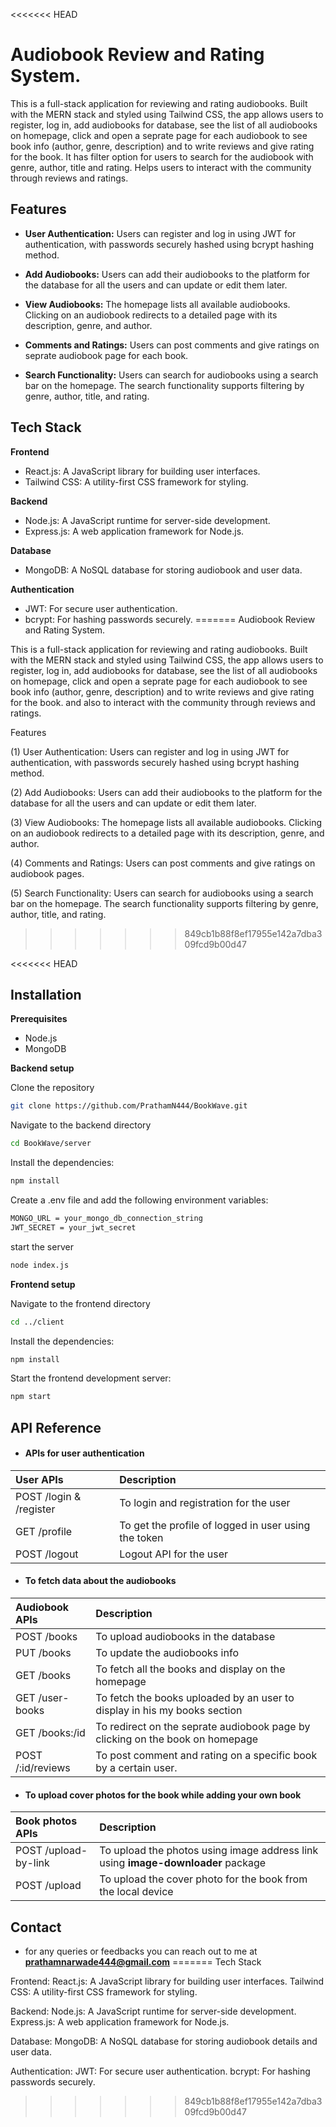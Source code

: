 <<<<<<< HEAD

# Audiobook Review and Rating System.

This is a full-stack application for reviewing and rating audiobooks. Built with the MERN stack and styled using Tailwind CSS, the app allows users to register, log in, add audiobooks for database, see the list of all audiobooks on homepage, click and open a seprate page for each audiobook to see book info (author, genre, description) and to write reviews and give rating for the book. It has filter option for users to search for the audiobook with genre, author, title and rating. Helps users to interact with the community through reviews and ratings.


## Features

- **User Authentication:** Users can register and log in using JWT for authentication, with passwords securely hashed using bcrypt hashing method.

- **Add Audiobooks:** Users can add their audiobooks to the platform for the database for all the users and can update or edit them later.

- **View Audiobooks:** The homepage lists all available audiobooks. Clicking on an audiobook redirects to a detailed page with its description, genre, and author.

- **Comments and Ratings:** Users can post comments and give ratings on seprate audiobook page for each book.

- **Search Functionality:** Users can search for audiobooks using a search bar on the homepage. The search functionality supports filtering by genre, author, title, and rating.

## Tech Stack

**Frontend**

- React.js: A JavaScript library for building user interfaces.
- Tailwind CSS: A utility-first CSS framework for styling.

**Backend**
- Node.js: A JavaScript runtime for server-side development.
- Express.js: A web application framework for Node.js.

**Database**
- MongoDB: A NoSQL database for storing audiobook and user data.

**Authentication**
- JWT: For secure user authentication.
- bcrypt: For hashing passwords securely.
=======
Audiobook Review and Rating System.


This is a full-stack application for reviewing and rating audiobooks. Built with the MERN stack and styled using Tailwind CSS, the app allows users to register, log in, add audiobooks for database, see the list of all audiobooks on homepage, click and open a seprate page for each audiobook to see book info (author, genre, description) and to write reviews and give rating for the book. and also to interact with the community through reviews and ratings.

Features

(1) User Authentication: Users can register and log in using JWT for authentication, with passwords securely hashed using bcrypt hashing method.

(2) Add Audiobooks: Users can add their audiobooks to the platform for the database for all the users and can update or edit them later.

(3) View Audiobooks: The homepage lists all available audiobooks. Clicking on an audiobook redirects to a detailed page with its description, genre, and author.

(4) Comments and Ratings: Users can post comments and give ratings on audiobook pages.

(5) Search Functionality: Users can search for audiobooks using a search bar on the homepage. The search functionality supports filtering by genre, author, title, and rating.
>>>>>>> 849cb1b88f8ef17955e142a7dba309fcd9b00d47




<<<<<<< HEAD
## Installation

**Prerequisites**
- Node.js
- MongoDB

**Backend setup**

Clone the repository
```bash
git clone https://github.com/PrathamN444/BookWave.git
```
Navigate to the backend directory
```bash
cd BookWave/server
```

Install the dependencies:
```bash
npm install
```

Create a .env file and add the following environment variables:
```bash
MONGO_URL = your_mongo_db_connection_string
JWT_SECRET = your_jwt_secret
```

start the server
```bash
node index.js
```


**Frontend setup**

Navigate to the frontend directory
```bash
cd ../client
```

Install the dependencies:
```bash
npm install
```

Start the frontend development server:
```bash
npm start
```


    
## API Reference

- #### APIs for user authentication


| User APIs      | Description                |
| :-------- | :------------------------- |
| POST /login & /register | To login and registration for the user|
| GET /profile | To get the profile of logged in user using the token |
| POST /logout | Logout API for the user |


- #### To fetch data about the audiobooks


| Audiobook APIs      | Description                |
| :-------- | :------------------------- |
| POST /books | To upload audiobooks in the database |
| PUT /books | To update the audiobooks info |
| GET /books | To fetch all the books and display on the homepage |
| GET /user-books | To fetch the books uploaded by an user to display in his my books section |
| GET /books:/id | To redirect on the seprate audiobook page by clicking on the book on homepage |
| POST /:id/reviews | To post comment and rating on a specific book by a certain user. |

- #### To upload cover photos for the book while adding your own book

| Book photos APIs      | Description                |
| :-------- | :------------------------- |
| POST /upload-by-link | To upload the photos using image address link using **image-downloader** package|
| POST /upload| To upload the cover photo for the book from the local device |


## Contact

- for any queries or feedbacks you can reach out to me at **prathamnarwade444@gmail.com**
=======
Tech Stack

Frontend:
React.js: A JavaScript library for building user interfaces.
Tailwind CSS: A utility-first CSS framework for styling.

Backend:
Node.js: A JavaScript runtime for server-side development.
Express.js: A web application framework for Node.js.

Database:
MongoDB: A NoSQL database for storing audiobook details and user data.

Authentication:
JWT: For secure user authentication.
bcrypt: For hashing passwords securely.
>>>>>>> 849cb1b88f8ef17955e142a7dba309fcd9b00d47
